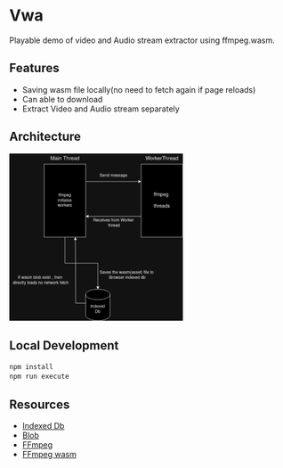 # Vwa

Playable demo of video and Audio stream extractor using ffmpeg.wasm.

## Features

- Saving wasm file locally(no need to fetch again if page reloads)
- Can able to download
- Extract Video and Audio stream separately

## Architecture
<img src="img/arch.png" height="300"/>

## Local Development
``` bash
npm install
npm run execute
```

## Resources
- [Indexed Db](https://developer.mozilla.org/en-US/docs/Web/API/IndexedDB_API/Using_IndexedDB)
- [Blob](https://developer.mozilla.org/en-US/docs/Web/API/Blob)
- [FFmpeg](https://ffmpeg.org/ffmpeg.html)
- [FFmpeg wasm](https://github.com/ffmpegwasm/ffmpeg.wasm)


